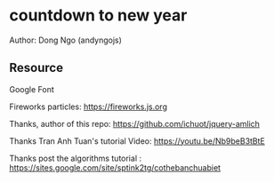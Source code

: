 # countdown to new year

Author: Dong Ngo (andyngojs)

## Resource

Google Font

Fireworks particles: https://fireworks.js.org

Thanks, author of this repo: https://github.com/ichuot/jquery-amlich

Thanks Tran Anh Tuan's tutorial Video: https://youtu.be/Nb9beB3tBtE

Thanks post the algorithms tutorial : https://sites.google.com/site/sptink2tg/cothebanchuabiet
